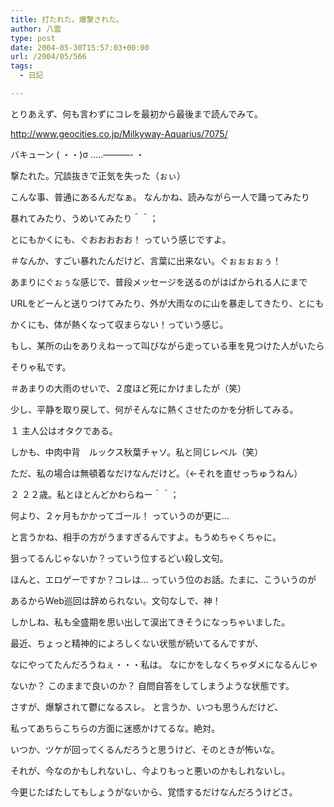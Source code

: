 ```yaml
---
title: 打たれた。爆撃された。
author: 八雲
type: post
date: 2004-05-30T15:57:03+00:00
url: /2004/05/566
tags:
  - 日記

---
```

とりあえず、何も言わずにコレを最初から最後まで読んでみて。
  
http://www.geocities.co.jp/Milkyway-Aquarius/7075/

バキューン ( ・・)σ ‥…&#8212;&#8212;&#8212;- ・
  
撃たれた。冗談抜きで正気を失った（ぉぃ）
  
こんな事、普通にあるんだなぁ。 なんかね、読みながら一人で踊ってみたり
  
暴れてみたり、うめいてみたり＾＾；
  
とにもかくにも、ぐおおおおお！ っていう感じですよ。
  
＃なんか、すごい暴れたんだけど、言葉に出来ない。ぐぉぉぉぉぅ！
  
あまりにぐぉぅな感じで、普段メッセージを送るのがはばかられる人にまで
  
URLをどーんと送りつけてみたり、外が大雨なのに山を暴走してきたり、とにも
  
かくにも、体が熱くなって収まらない！っていう感じ。
  
もし、某所の山をありえねーって叫びながら走っている車を見つけた人がいたら
  
そりゃ私です。
  
＃あまりの大雨のせいで、２度ほど死にかけましたが（笑）
  
少し、平静を取り戻して、何がそんなに熱くさせたのかを分析してみる。
  
１ 主人公はオタクである。
  
しかも、中肉中背　ルックス秋葉チャソ。私と同じレベル（笑）
  
ただ、私の場合は無頓着なだけなんだけど。（←それを直せっちゅうねん）
  
２ ２２歳。私とほとんどかわらねー＾＾；
  
何より、２ヶ月もかかってゴール！ っていうのが更に…
  
と言うかね、相手の方がうますぎるんですよ。もうめちゃくちゃに。
  
狙ってるんじゃないか？っていう位するどい殺し文句。
  
ほんと、エロゲーですか？コレは… っていう位のお話。たまに、こういうのが
  
あるからWeb巡回は辞められない。文句なしで、神！

しかしね、私も全盛期を思い出して涙出てきそうになっちゃいました。
  
最近、ちょっと精神的によろしくない状態が続いてるんですが、
  
なにやってたんだろうねぇ・・・私は。 なにかをしなくちゃダメになるんじゃ
  
ないか？ このままで良いのか？ 自問自答をしてしまうような状態です。
  
さすが、爆撃されて鬱になるスレ。 と言うか、いつも思うんだけど、
  
私ってあちらこちらの方面に迷惑かけてるな。絶対。
  
いつか、ツケが回ってくるんだろうと思うけど、そのときが怖いな。
  
それが、今なのかもしれないし、今よりもっと悪いのかもしれないし。
  
今更じたばたしてもしょうがないから、覚悟するだけなんだろうけどさ。
